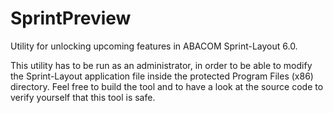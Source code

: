 # SprintPreview
Utility for unlocking upcoming features in ABACOM Sprint-Layout 6.0.

This utility has to be run as an administrator, in order to be able to modify the Sprint-Layout application file inside the protected Program Files (x86) directory.
Feel free to build the tool and to have a look at the source code to verify yourself that this tool is safe.
